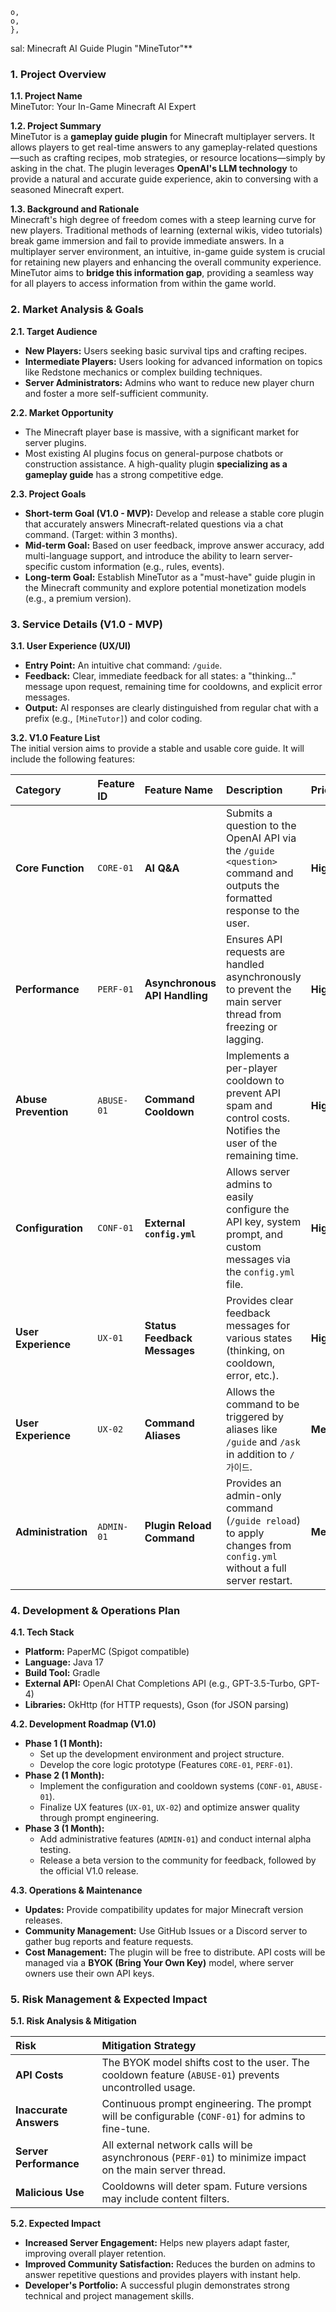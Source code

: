     o,
    o,
    },
sal: Minecraft AI Guide Plugin "MineTutor"**

### **1. Project Overview**

**1.1. Project Name**  
MineTutor: Your In-Game Minecraft AI Expert

**1.2. Project Summary**  
MineTutor is a **gameplay guide plugin** for Minecraft multiplayer servers. It allows players to get real-time answers to any gameplay-related questions—such as crafting recipes, mob strategies, or resource locations—simply by asking in the chat. The plugin leverages **OpenAI's LLM technology** to provide a natural and accurate guide experience, akin to conversing with a seasoned Minecraft expert.

**1.3. Background and Rationale**  
Minecraft's high degree of freedom comes with a steep learning curve for new players. Traditional methods of learning (external wikis, video tutorials) break game immersion and fail to provide immediate answers. In a multiplayer server environment, an intuitive, in-game guide system is crucial for retaining new players and enhancing the overall community experience. MineTutor aims to **bridge this information gap**, providing a seamless way for all players to access information from within the game world.

### **2. Market Analysis & Goals**

**2.1. Target Audience**
- **New Players:** Users seeking basic survival tips and crafting recipes.
- **Intermediate Players:** Users looking for advanced information on topics like Redstone mechanics or complex building techniques.
- **Server Administrators:** Admins who want to reduce new player churn and foster a more self-sufficient community.

**2.2. Market Opportunity**
- The Minecraft player base is massive, with a significant market for server plugins.
- Most existing AI plugins focus on general-purpose chatbots or construction assistance. A high-quality plugin **specializing as a gameplay guide** has a strong competitive edge.

**2.3. Project Goals**
- **Short-term Goal (V1.0 - MVP):** Develop and release a stable core plugin that accurately answers Minecraft-related questions via a chat command. (Target: within 3 months).
- **Mid-term Goal:** Based on user feedback, improve answer accuracy, add multi-language support, and introduce the ability to learn server-specific custom information (e.g., rules, events).
- **Long-term Goal:** Establish MineTutor as a "must-have" guide plugin in the Minecraft community and explore potential monetization models (e.g., a premium version).

### **3. Service Details (V1.0 - MVP)**

**3.1. User Experience (UX/UI)**
- **Entry Point:** An intuitive chat command: `/guide`.
- **Feedback:** Clear, immediate feedback for all states: a "thinking..." message upon request, remaining time for cooldowns, and explicit error messages.
- **Output:** AI responses are clearly distinguished from regular chat with a prefix (e.g., `[MineTutor]`) and color coding.

**3.2. V1.0 Feature List**  
The initial version aims to provide a stable and usable core guide. It will include the following features:

| Category | Feature ID | Feature Name | Description | Priority |
| :--- | :--- | :--- | :--- | :--- |
| **Core Function** | `CORE-01` | **AI Q&A** | Submits a question to the OpenAI API via the `/guide <question>` command and outputs the formatted response to the user. | **Highest** |
| **Performance** | `PERF-01` | **Asynchronous API Handling** | Ensures API requests are handled asynchronously to prevent the main server thread from freezing or lagging. | **Highest** |
| **Abuse Prevention** | `ABUSE-01` | **Command Cooldown** | Implements a per-player cooldown to prevent API spam and control costs. Notifies the user of the remaining time. | **Highest** |
| **Configuration** | `CONF-01` | **External `config.yml`** | Allows server admins to easily configure the API key, system prompt, and custom messages via the `config.yml` file. | **Highest** |
| **User Experience**| `UX-01` | **Status Feedback Messages** | Provides clear feedback messages for various states (thinking, on cooldown, error, etc.). | **High** |
| **User Experience**| `UX-02` | **Command Aliases** | Allows the command to be triggered by aliases like `/guide` and `/ask` in addition to `/가이드`. | **Medium** |
| **Administration**| `ADMIN-01` | **Plugin Reload Command** | Provides an admin-only command (`/guide reload`) to apply changes from `config.yml` without a full server restart. | **Medium** |

### **4. Development & Operations Plan**

**4.1. Tech Stack**
- **Platform:** PaperMC (Spigot compatible)
- **Language:** Java 17
- **Build Tool:** Gradle
- **External API:** OpenAI Chat Completions API (e.g., GPT-3.5-Turbo, GPT-4)
- **Libraries:** OkHttp (for HTTP requests), Gson (for JSON parsing)

**4.2. Development Roadmap (V1.0)**
- **Phase 1 (1 Month):**
    - Set up the development environment and project structure.
    - Develop the core logic prototype (Features `CORE-01`, `PERF-01`).
- **Phase 2 (1 Month):**
    - Implement the configuration and cooldown systems (`CONF-01`, `ABUSE-01`).
    - Finalize UX features (`UX-01`, `UX-02`) and optimize answer quality through prompt engineering.
- **Phase 3 (1 Month):**
    - Add administrative features (`ADMIN-01`) and conduct internal alpha testing.
    - Release a beta version to the community for feedback, followed by the official V1.0 release.

**4.3. Operations & Maintenance**
- **Updates:** Provide compatibility updates for major Minecraft version releases.
- **Community Management:** Use GitHub Issues or a Discord server to gather bug reports and feature requests.
- **Cost Management:** The plugin will be free to distribute. API costs will be managed via a **BYOK (Bring Your Own Key)** model, where server owners use their own API keys.

### **5. Risk Management & Expected Impact**

**5.1. Risk Analysis & Mitigation**

| Risk | Mitigation Strategy |
| :--- | :--- |
| **API Costs** | The BYOK model shifts cost to the user. The cooldown feature (`ABUSE-01`) prevents uncontrolled usage. |
| **Inaccurate Answers**| Continuous prompt engineering. The prompt will be configurable (`CONF-01`) for admins to fine-tune. |
| **Server Performance**| All external network calls will be asynchronous (`PERF-01`) to minimize impact on the main server thread. |
| **Malicious Use** | Cooldowns will deter spam. Future versions may include content filters. |

**5.2. Expected Impact**
- **Increased Server Engagement:** Helps new players adapt faster, improving overall player retention.
- **Improved Community Satisfaction:** Reduces the burden on admins to answer repetitive questions and provides players with instant help.
- **Developer's Portfolio:** A successful plugin demonstrates strong technical and project management skills.

